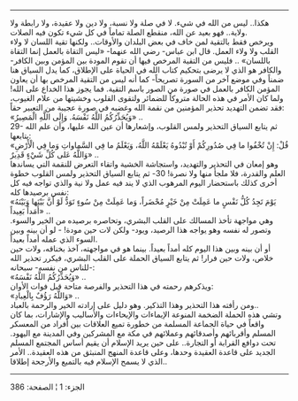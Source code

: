 ------------------------------------------------------------------------

هكذا.. ليس من الله في شيء. لا في صلة ولا نسبة، ولا دين ولا عقيدة، ولا
رابطة ولا ولاية.. فهو بعيد عن الله، منقطع الصلة تماماً في كل شيء تكون فيه
الصلات.  
ويرخص فقط بالتقية لمن خاف في بعض البلدان والأوقات.. ولكنها تقية اللسان
لا ولاء القلب ولا ولاء العمل. قال ابن عباس- رضي الله عنهما- «ليس التقاة
بالعمل إنما التقاة باللسان» .. فليس من التقية المرخص فيها أن تقوم المودة
بين المؤمن وبين الكافر- والكافر هو الذي لا يرضى بتحكيم كتاب الله في
الحياة على الإطلاق، كما يدل السياق هنا ضمناً وفي موضع آخر من السورة
تصريحاً- كما أنه ليس من التقية المرخص بها أن يعاون المؤمن الكافر بالعمل
في صورة من الصور باسم التقية. فما يجوز هذا الخداع على الله! ولما كان
الأمر في هذه الحالة متروكاً للضمائر ولتقوى القلوب وخشيتها من علام الغيوب،
فقد تضمن التهديد تحذير المؤمنين من نقمة الله وغضبه في صورة عجيبة من
التعبير حقاً:  
«وَيُحَذِّرُكُمُ اللَّهُ نَفْسَهُ. وَإِلَى اللَّهِ الْمَصِيرُ» ..  
29- ثم يتابع السياق التحذير ولمس القلوب، وإشعارها أن عين الله عليها، وأن
علم الله يتابعها:  
«قُلْ: إِنْ تُخْفُوا ما فِي صُدُورِكُمْ أَوْ تُبْدُوهُ يَعْلَمْهُ اللَّهُ، وَيَعْلَمُ ما فِي السَّماواتِ وَما
فِي الْأَرْضِ وَاللَّهُ عَلى كُلِّ شَيْءٍ قَدِيرٌ» ..  
وهو إمعان في التحذير والتهديد، واستجاشة الخشية واتقاء التعرض للنقمة التي
يساندها العلم والقدرة، فلا ملجأ منها ولا نصرة! 30- ثم يتابع السياق
التحذير ولمس القلوب خطوة أخرى كذلك باستحضار اليوم المرهوب الذي لا يند
فيه عمل ولا نية والذي تواجه فيه كل نفس برصيدها كله:  
«يَوْمَ تَجِدُ كُلُّ نَفْسٍ ما عَمِلَتْ مِنْ خَيْرٍ مُحْضَراً، وَما عَمِلَتْ مِنْ سُوءٍ تَوَدُّ لَوْ أَنَّ بَيْنَها
وَبَيْنَهُ أَمَداً بَعِيداً» ..  
وهي مواجهة تأخذ المسالك على القلب البشري، وتحاصره برصيده من الخير
والسوء. وتصور له نفسه وهو يواجه هذا الرصيد، ويود- ولكن لات حين مودة! -
لو أن بينه وبين السوء الذي عمله أمداً بعيداً.  
أو أن بينه وبين هذا اليوم كله أمداً بعيداً. بينما هو في مواجهته، آخذ
بخناقه، ولات حين خلاص، ولات حين فرار! ثم يتابع السياق الحملة على القلب
البشري، فيكرر تحذير الله للناس من نفسه- سبحانه-:  
«وَيُحَذِّرُكُمُ اللَّهُ نَفْسَهُ» ..  
ويذكرهم رحمته في هذا التحذير والفرصة متاحة قبل فوات الأوان:  
«وَاللَّهُ رَؤُفٌ بِالْعِبادِ» ..  
ومن رأفته هذا التحذير وهذا التذكير. وهو دليل على إرادته الخير والرحمة
بالعباد..  
وتشي هذه الحملة الضخمة المنوعة الإيماءات والإيحاءات والأساليب والإشارات،
بما كان واقعاً في حياة الجماعة المسلمة من خطورة تميع العلاقات بين أفراد
من المعسكر المسلم وأقربائهم وأصدقائهم وعملائهم في مكة مع المشركين وفي
المدينة مع اليهود. تحت دوافع القرابة أو التجارة.. على حين يريد الإسلام
أن يقيم أساس المجتمع المسلم الجديد على قاعدة العقيدة وحدها، وعلى قاعدة
المنهج المنبثق من هذه العقيدة.. الأمر الذي لا يسمح الإسلام فيه بالتميع
والأرجحة إطلاقا..

------------------------------------------------------------------------

الجزء: 1 ¦ الصفحة: 386
